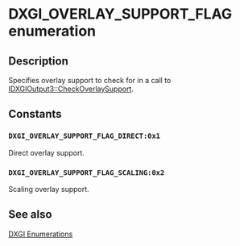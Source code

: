 # DXGI_OVERLAY_SUPPORT_FLAG enumeration

## Description

Specifies overlay support to check for in a call to [IDXGIOutput3::CheckOverlaySupport](https://learn.microsoft.com/windows/desktop/api/dxgi1_3/nf-dxgi1_3-idxgioutput3-checkoverlaysupport).

## Constants

### `DXGI_OVERLAY_SUPPORT_FLAG_DIRECT:0x1`

Direct overlay support.

### `DXGI_OVERLAY_SUPPORT_FLAG_SCALING:0x2`

Scaling overlay support.

## See also

[DXGI Enumerations](https://learn.microsoft.com/windows/desktop/direct3ddxgi/d3d10-graphics-reference-dxgi-enums)